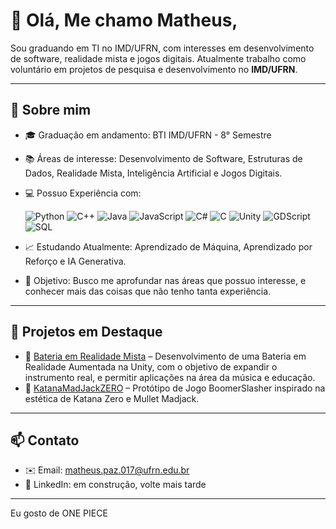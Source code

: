 # 👋 Olá, Me chamo Matheus,

Sou graduando em TI no IMD/UFRN, com interesses em desenvolvimento de software, realidade mista e jogos digitais. Atualmente trabalho como voluntário em projetos de pesquisa e desenvolvimento no **IMD/UFRN**.

---

## 🚀 Sobre mim
- 🎓 Graduação em andamento: BTI IMD/UFRN - 8° Semestre
- 📚 Áreas de interesse: Desenvolvimento de Software, Estruturas de Dados, Realidade Mista, Inteligência Artificial e Jogos Digitais.
- 💻 Possuo Experiência com:

    ![Python](https://img.shields.io/badge/python-3670A0?style=for-the-badge&logo=python&logoColor=ffdd54) ![C++](https://img.shields.io/badge/c++-%2300599C.svg?style=for-the-badge&logo=c%2B%2B&logoColor=white) ![Java](https://img.shields.io/badge/java-%23ED8B00.svg?style=for-the-badge&logo=openjdk&logoColor=white) ![JavaScript](https://img.shields.io/badge/JavaScript-F7DF1E?style=for-the-badge&logo=javascript&logoColor=black) ![C#](https://img.shields.io/badge/c%23-%23239120.svg?style=for-the-badge&logo=c-sharp&logoColor=white) ![C](https://img.shields.io/badge/c-%2300599C.svg?style=for-the-badge&logo=c&logoColor=white) ![Unity](https://img.shields.io/badge/unity-%23000000.svg?style=for-the-badge&logo=unity&logoColor=white) ![GDScript](https://img.shields.io/badge/GDScript-478CBF?style=for-the-badge&logo=godot-engine&logoColor=white) ![SQL](https://img.shields.io/badge/SQL-003B57?style=for-the-badge&logo=databricks&logoColor=white)
- 📈 Estudando Atualmente: Aprendizado de Máquina, Aprendizado por Reforço e IA Generativa.
- 🎯 Objetivo: Busco me aprofundar nas áreas que possuo interesse, e conhecer mais das coisas que não tenho tanta experiência.

---

## 📂 Projetos em Destaque
- 🔹 [Bateria em Realidade Mista](https://github.com/HiioCom2i/BateriaVR) – Desenvolvimento de uma Bateria em Realidade Aumentada na Unity, com o objetivo de expandir o instrumento real, e permitir aplicações na área da música e educação.
- 🔹 [KatanaMadJackZERO](https://github.com/HiioCom2i/KatanaMadJackZERO) – Protótipo de Jogo BoomerSlasher inspirado na estética de Katana Zero e Mullet Madjack.

---

## 📫 Contato
- ✉️ Email: matheus.paz.017@ufrn.edu.br
- 🔗 LinkedIn: em construção, volte mais tarde

---

Eu gosto de ONE PIECE
